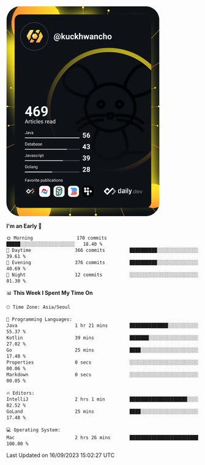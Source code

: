 <a href="https://app.daily.dev/kuckhwancho"><img src="https://github.com/kuckjwi0928/kuckjwi0928/blob/master/devcard.svg" width="400" alt="Kuckjwi Devcard"/></a>

<!--START_SECTION:waka-->
**I'm an Early 🐤** 

```text
🌞 Morning                170 commits         █████░░░░░░░░░░░░░░░░░░░░   18.40 % 
🌆 Daytime                366 commits         ██████████░░░░░░░░░░░░░░░   39.61 % 
🌃 Evening                376 commits         ██████████░░░░░░░░░░░░░░░   40.69 % 
🌙 Night                  12 commits          ░░░░░░░░░░░░░░░░░░░░░░░░░   01.30 % 
```


📊 **This Week I Spent My Time On** 

```text
🕑︎ Time Zone: Asia/Seoul

💬 Programming Languages: 
Java                     1 hr 21 mins        ██████████████░░░░░░░░░░░   55.37 % 
Kotlin                   39 mins             ███████░░░░░░░░░░░░░░░░░░   27.02 % 
Go                       25 mins             ████░░░░░░░░░░░░░░░░░░░░░   17.48 % 
Properties               0 secs              ░░░░░░░░░░░░░░░░░░░░░░░░░   00.06 % 
Markdown                 0 secs              ░░░░░░░░░░░░░░░░░░░░░░░░░   00.05 % 

🔥 Editors: 
IntelliJ                 2 hrs 1 min         █████████████████████░░░░   82.52 % 
GoLand                   25 mins             ████░░░░░░░░░░░░░░░░░░░░░   17.48 % 

💻 Operating System: 
Mac                      2 hrs 26 mins       █████████████████████████   100.00 % 
```


 Last Updated on 16/09/2023 15:02:27 UTC
<!--END_SECTION:waka-->
